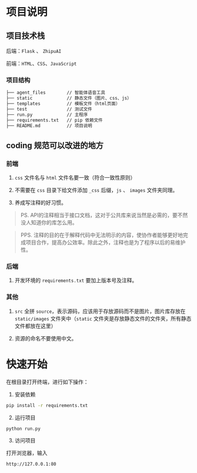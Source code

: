 # 项目说明

## 项目技术栈

后端：`Flask` 、 `ZhipuAI`

前端：`HTML`、`CSS`、`JavaScript`

### 项目结构

```bash
├── agent_files        // 智能体语音工具
├── static             // 静态文件（图片、css、js）
├── templates          // 模板文件（html页面）
├── test               // 测试文件
├── run.py             // 主程序
├── requirements.txt   // pip 依赖文件
├── README.md          // 项目说明
```

## coding 规范可以改进的地方

### 前端

1. `css` 文件名与 `html` 文件名要一致（符合一致性原则）

2. 不需要在 `css` 目录下给文件添加 `_css` 后缀，`js` 、 `images` 文件夹同理。

3. 养成写注释的好习惯。

> PS. API的注释相当于接口文档，这对于公共库来说当然是必需的，要不然没人知道你的库怎么用。

> PPS. 注释的目的在于解释代码中无法明示的内容，使协作者能够更好地完成项目合作，提高办公效率。除此之外，注释也是为了程序以后的易维护性。

### 后端

1. 开发环境的 `requirements.txt` 要加上版本号及注释。

### 其他

1. `src` 全拼 `source`，表示源码，应该用于存放源码而不是图片，图片库存放在 `static/images` 文件夹中（`static` 文件夹是存放静态文件的文件夹，所有静态文件都放在这里）

2. 资源的命名不要使用中文。

# 快速开始

在根目录打开终端，进行如下操作：

1. 安装依赖

```bash
pip install -r requirements.txt
```

2. 运行项目

```bash
python run.py
```

3. 访问项目

打开浏览器，输入

```bash
http://127.0.0.1:80
```

